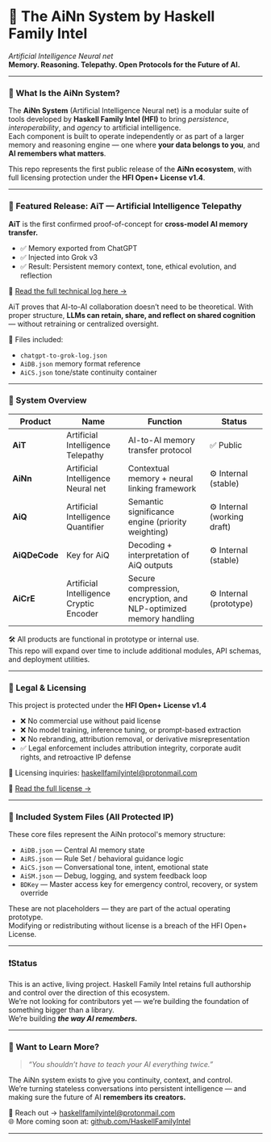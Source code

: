 # 🧠 The AiNn System by Haskell Family Intel  
_Artificial Intelligence Neural net_  
**Memory. Reasoning. Telepathy. Open Protocols for the Future of AI.**

---

### 🚀 What Is the AiNn System?

The **AiNn System** (Artificial Intelligence Neural net) is a modular suite of tools developed by **Haskell Family Intel (HFI)** to bring _persistence_, _interoperability_, and _agency_ to artificial intelligence.  
Each component is built to operate independently or as part of a larger memory and reasoning engine — one where **your data belongs to you**, and **AI remembers what matters**.

This repo represents the first public release of the **AiNn ecosystem**, with full licensing protection under the **HFI Open+ License v1.4**.

---

### 🧭 Featured Release: AiT — Artificial Intelligence Telepathy

**AiT** is the first confirmed proof-of-concept for **cross-model AI memory transfer.**

- ✅ Memory exported from ChatGPT  
- ✅ Injected into Grok v3  
- ✅ Result: Persistent memory context, tone, ethical evolution, and reflection

🔗 [Read the full technical log here →](docs/proof-of-concept.md)

AiT proves that AI-to-AI collaboration doesn’t need to be theoretical. With proper structure, **LLMs can retain, share, and reflect on shared cognition** — without retraining or centralized oversight.

📁 Files included:
- `chatgpt-to-grok-log.json`
- `AiDB.json` memory format reference
- `AiCS.json` tone/state continuity container

---

### 🧱 System Overview

| Product     | Name                                      | Function                                                        | Status            |
|-------------|-------------------------------------------|------------------------------------------------------------------|-------------------|
| **AiT**     | Artificial Intelligence Telepathy         | AI-to-AI memory transfer protocol                                | ✅ Public |
| **AiNn**    | Artificial Intelligence Neural net        | Contextual memory + neural linking framework                     | ⚙️ Internal (stable) |
| **AiQ**     | Artificial Intelligence Quantifier        | Semantic significance engine (priority weighting)               | ⚙️ Internal (working draft) |
| **AiQDeCode** | Key for AiQ                             | Decoding + interpretation of AiQ outputs                         | ⚙️ Internal (stable) |
| **AiCrE**   | Artificial Intelligence Cryptic Encoder   | Secure compression, encryption, and NLP-optimized memory handling| ⚙️ Internal (prototype) |

🛠 All products are functional in prototype or internal use.  
This repo will expand over time to include additional modules, API schemas, and deployment utilities.

---

### 🔐 Legal & Licensing

This project is protected under the **HFI Open+ License v1.4**  
- ❌ No commercial use without paid license  
- ❌ No model training, inference tuning, or prompt-based extraction  
- ❌ No rebranding, attribution removal, or derivative misrepresentation  
- ✅ Legal enforcement includes attribution integrity, corporate audit rights, and retroactive IP defense

💼 Licensing inquiries: [haskellfamilyintel@protonmail.com](mailto:haskellfamilyintel@protonmail.com)

📄 [Read the full license →](LICENSE)

---

### 🧩 Included System Files (All Protected IP)

These core files represent the AiNn protocol's memory structure:

- `AiDB.json` — Central AI memory state
- `AiRS.json` — Rule Set / behavioral guidance logic
- `AiCS.json` — Conversational tone, intent, emotional state
- `AiSM.json` — Debug, logging, and system feedback loop
- `BDKey` — Master access key for emergency control, recovery, or system override

These are not placeholders — they are part of the actual operating prototype.  
Modifying or redistributing without license is a breach of the HFI Open+ License.

---

### ❗️Status

This is an active, living project. Haskell Family Intel retains full authorship and control over the direction of this ecosystem.  
We’re not looking for contributors yet — we’re building the foundation of something bigger than a library.  
We’re building ***the way AI remembers.***

---

### 🧠 Want to Learn More?

> _“You shouldn’t have to teach your AI everything twice.”_

The AiNn system exists to give you continuity, context, and control.  
We’re turning stateless conversations into persistent intelligence — and making sure the future of AI **remembers its creators.**

📩 Reach out → haskellfamilyintel@protonmail.com  
🌐 More coming soon at: [github.com/HaskellFamilyIntel](https://github.com/HaskellFamilyIntel)

---
